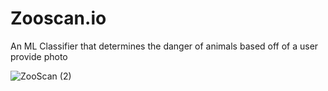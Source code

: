 # Zooscan.io
An ML Classifier that determines the danger of animals based off of a user provide photo




![ZooScan (2)](https://user-images.githubusercontent.com/34409024/218282732-030265ba-c315-435f-ab79-0ec49381715c.png)

